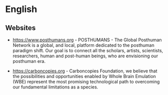 # English

## Websites

- https://www.posthumans.org - POSTHUMANS - The Global Posthuman Network is a global, and local, platform dedicated to the posthuman paradigm shift. ​Our goal is to connect all the scholars, artists, scientists, researchers, human and post-human beings, who are envisioning our posthuman era.

- https://carboncopies.org - Carboncopies Foundation, we believe that the possibilities and opportunities enabled by Whole Brain Emulation (WBE) represent the most promising technological path to overcoming our fundamental limitations as a species.
